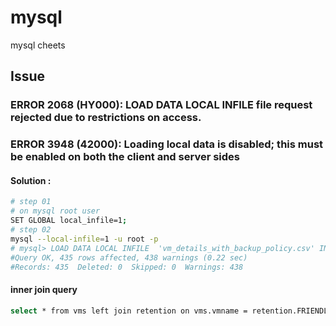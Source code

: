 # mysql
mysql cheets

## Issue
### ERROR 2068 (HY000): LOAD DATA LOCAL INFILE file request rejected due to restrictions on access.
### ERROR 3948 (42000): Loading local data is disabled; this must be enabled on both the client and server sides
#### Solution : 
```sh
# step 01
# on mysql root user
SET GLOBAL local_infile=1;
# step 02
mysql --local-infile=1 -u root -p
# mysql> LOAD DATA LOCAL INFILE  'vm_details_with_backup_policy.csv' INTO TABLE vms FIELDS TERMINATED BY ','  ENCLOSED BY '"' LINES TERMINATED BY '\n' IGNORE 1 ROWS;
#Query OK, 435 rows affected, 438 warnings (0.22 sec)
#Records: 435  Deleted: 0  Skipped: 0  Warnings: 438
```


#### inner join query
```sh
select * from vms left join retention on vms.vmname = retention.FRIENDLYNAME union all select * from vms right join retention on vms.vmname = retention.FRIENDLYNAME where vms.vmname is null;

```
